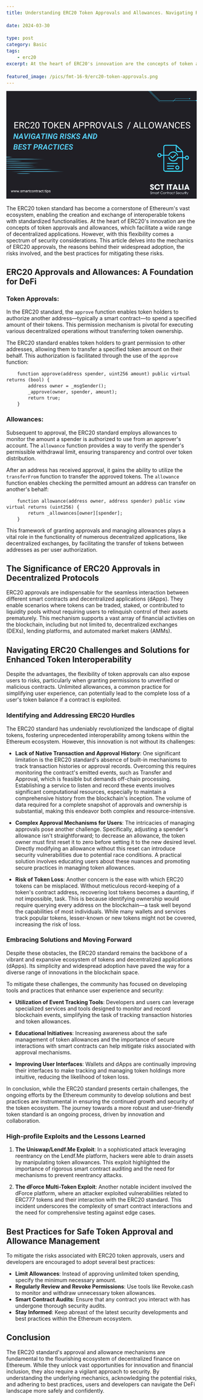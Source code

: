```yaml
---
title: Understanding ERC20 Token Approvals and Allowances. Navigating Risks and Best Practices

date: 2024-03-30

type: post
category: Basic
tags: 
    - erc20
excerpt: At the heart of ERC20's innovation are the concepts of token approvals and allowances. This article delves into the mechanics of ERC20 approvals, the reasons behind their widespread adoption, the risks involved, and the best practices for mitigating these risks.

featured_image: /pics/fmt-16-9/erc20-token-approvals.png
---
```

![cover erc20 approvals](/pics/fmt-16-9/erc20-token-approvals.png)


The ERC20 token standard has become a cornerstone of Ethereum's vast ecosystem, enabling the creation and exchange of interoperable tokens with standardized functionalities. At the heart of ERC20's innovation are the concepts of token approvals and allowances, which facilitate a wide range of decentralized applications. However, with this flexibility comes a spectrum of security considerations. This article delves into the mechanics of ERC20 approvals, the reasons behind their widespread adoption, the risks involved, and the best practices for mitigating these risks.

## ERC20 Approvals and Allowances: A Foundation for DeFi

### Token Approvals:
In the ERC20 standard, the `approve` function enables token holders to authorize another address—typically a smart contract—to spend a specified amount of their tokens. This permission mechanism is pivotal for executing various decentralized operations without transferring token ownership.

The ERC20 standard enables token holders to grant permission to other addresses, allowing them to transfer a specified token amount on their behalf. This authorization is facilitated through the use of the `approve` function:
``` solidity
    function approve(address spender, uint256 amount) public virtual returns (bool) {
        address owner = _msgSender();
        _approve(owner, spender, amount);
        return true;
    }
```
### Allowances:
Subsequent to approval, the ERC20 standard employs allowances to monitor the amount a spender is authorized to use from an approver's account. The `allowance` function provides a way to verify the spender's permissible withdrawal limit, ensuring transparency and control over token distribution.

After an address has received approval, it gains the ability to utilize the `transferFrom` function to transfer the approved tokens. The `allowance` function enables checking the permitted amount an address can transfer on another's behalf:

``` solidity
    function allowance(address owner, address spender) public view virtual returns (uint256) {
        return _allowances[owner][spender];
    }
```

This framework of granting approvals and managing allowances plays a vital role in the functionality of numerous decentralized applications, like decentralized exchanges, by facilitating the transfer of tokens between addresses as per user authorization.


## The Significance of ERC20 Approvals in Decentralized Protocols

ERC20 approvals are indispensable for the seamless interaction between different smart contracts and decentralized applications (dApps). They enable scenarios where tokens can be traded, staked, or contributed to liquidity pools without requiring users to relinquish control of their assets prematurely. This mechanism supports a vast array of financial activities on the blockchain, including but not limited to, decentralized exchanges (DEXs), lending platforms, and automated market makers (AMMs).










## Navigating ERC20 Challenges and Solutions for Enhanced Token Interoperability
Despite the advantages, the flexibility of token approvals can also expose users to risks, particularly when granting permissions to unverified or malicious contracts. Unlimited allowances, a common practice for simplifying user experience, can potentially lead to the complete loss of a user's token balance if a contract is exploited.
### Identifying and Addressing ERC20 Hurdles

The ERC20 standard has undeniably revolutionized the landscape of digital tokens, fostering unprecedented interoperability among tokens within the Ethereum ecosystem. However, this innovation is not without its challenges:

- **Lack of Native Transaction and Approval History**: One significant limitation is the ERC20 standard's absence of built-in mechanisms to track transaction histories or approval records. Overcoming this requires monitoring the contract's emitted events, such as Transfer and Approval, which is feasible but demands off-chain processing. Establishing a service to listen and record these events involves significant computational resources, especially to maintain a comprehensive history from the blockchain's inception. The volume of data required for a complete snapshot of approvals and ownership is substantial, making this endeavor both complex and resource-intensive.

- **Complex Approval Mechanisms for Users**: The intricacies of managing approvals pose another challenge. Specifically, adjusting a spender's allowance isn't straightforward; to decrease an allowance, the token owner must first reset it to zero before setting it to the new desired level. Directly modifying an allowance without this reset can introduce security vulnerabilities due to potential race conditions. A practical solution involves educating users about these nuances and promoting secure practices in managing token allowances.

- **Risk of Token Loss**: Another concern is the ease with which ERC20 tokens can be misplaced. Without meticulous record-keeping of a token's contract address, recovering lost tokens becomes a daunting, if not impossible, task. This is because identifying ownership would require querying every address on the blockchain—a task well beyond the capabilities of most individuals. While many wallets and services track popular tokens, lesser-known or new tokens might not be covered, increasing the risk of loss.

### Embracing Solutions and Moving Forward

Despite these obstacles, the ERC20 standard remains the backbone of a vibrant and expansive ecosystem of tokens and decentralized applications (dApps). Its simplicity and widespread adoption have paved the way for a diverse range of innovations in the blockchain space.

To mitigate these challenges, the community has focused on developing tools and practices that enhance user experience and security:

- **Utilization of Event Tracking Tools**: Developers and users can leverage specialized services and tools designed to monitor and record blockchain events, simplifying the task of tracking transaction histories and token allowances.
  
- **Educational Initiatives**: Increasing awareness about the safe management of token allowances and the importance of secure interactions with smart contracts can help mitigate risks associated with approval mechanisms.
  
- **Improving User Interfaces**: Wallets and dApps are continually improving their interfaces to make tracking and managing token holdings more intuitive, reducing the likelihood of token loss.

In conclusion, while the ERC20 standard presents certain challenges, the ongoing efforts by the Ethereum community to develop solutions and best practices are instrumental in ensuring the continued growth and security of the token ecosystem. The journey towards a more robust and user-friendly token standard is an ongoing process, driven by innovation and collaboration.


### High-profile Exploits and the Lessons Learned

1. **The Uniswap/Lendf.Me Exploit**:
   In a sophisticated attack leveraging reentrancy on the Lendf.Me platform, hackers were able to drain assets by manipulating token allowances. This exploit highlighted the importance of rigorous smart contract auditing and the need for mechanisms to prevent reentrancy attacks.

2. **The dForce Multi-Token Exploit**:
   Another notable incident involved the dForce platform, where an attacker exploited vulnerabilities related to ERC777 tokens and their interaction with the ERC20 standard. This incident underscores the complexity of smart contract interactions and the need for comprehensive testing against edge cases.



## Best Practices for Safe Token Approval and Allowance Management

To mitigate the risks associated with ERC20 token approvals, users and developers are encouraged to adopt several best practices:

- **Limit Allowances**: Instead of approving unlimited token spending, specify the minimum necessary amount.
- **Regularly Review and Revoke Permissions**: Use tools like Revoke.cash to monitor and withdraw unnecessary token allowances.
- **Smart Contract Audits**: Ensure that any contract you interact with has undergone thorough security audits.
- **Stay Informed**: Keep abreast of the latest security developments and best practices within the Ethereum ecosystem.

## Conclusion

The ERC20 standard's approval and allowance mechanisms are fundamental to the flourishing ecosystem of decentralized finance on Ethereum. While they unlock vast opportunities for innovation and financial inclusion, they also require a vigilant approach to security. By understanding the underlying mechanics, acknowledging the potential risks, and adhering to best practices, users and developers can navigate the DeFi landscape more safely and confidently.